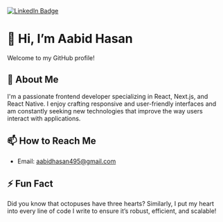 <div id="badges">
  <a href="https://www.linkedin.com/in/aabidhasan495/">
    <img src="https://img.shields.io/badge/LinkedIn-blue?style=for-the-badge&logo=linkedin&logoColor=white" alt="LinkedIn Badge"/>
  </a>
</div>

# 👋 Hi, I’m Aabid Hasan

Welcome to my GitHub profile! 

## 👀 About Me
I'm a passionate frontend developer specializing in React, Next.js, and React Native. I enjoy crafting responsive and user-friendly interfaces and am constantly seeking new technologies that improve the way users interact with applications.


## 📫 How to Reach Me
- Email: aabidhasan495@gmail.com

## ⚡ Fun Fact
Did you know that octopuses have three hearts? Similarly, I put my heart into every line of code I write to ensure it’s robust, efficient, and scalable!

